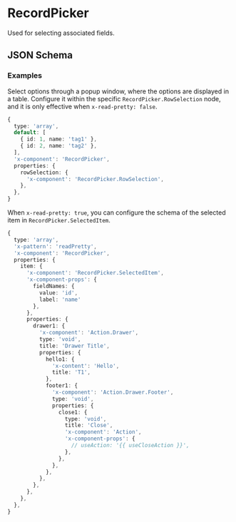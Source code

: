 # RecordPicker

Used for selecting associated fields.

## JSON Schema

### Examples

<code src="./demos/demo1.tsx"></code>

Select options through a popup window, where the options are displayed in a table. Configure it within the specific `RecordPicker.RowSelection` node, and it is only effective when `x-read-pretty: false`.

```ts
{
  type: 'array',
  default: [
    { id: 1, name: 'tag1' },
    { id: 2, name: 'tag2' },
  ],
  'x-component': 'RecordPicker',
  properties: {
    rowSelection: {
      'x-component': 'RecordPicker.RowSelection',
    },
  },
}
```

When `x-read-pretty: true`, you can configure the schema of the selected item in `RecordPicker.SelectedItem`.

```ts
{
  type: 'array',
  'x-pattern': 'readPretty',
  'x-component': 'RecordPicker',
  properties: {
    item: {
      'x-component': 'RecordPicker.SelectedItem',
      'x-component-props': {
        fieldNames: {
          value: 'id',
          label: 'name'
        },
      },
      properties: {
        drawer1: {
          'x-component': 'Action.Drawer',
          type: 'void',
          title: 'Drawer Title',
          properties: {
            hello1: {
              'x-content': 'Hello',
              title: 'T1',
            },
            footer1: {
              'x-component': 'Action.Drawer.Footer',
              type: 'void',
              properties: {
                close1: {
                  type: 'void',
                  title: 'Close',
                  'x-component': 'Action',
                  'x-component-props': {
                    // useAction: '{{ useCloseAction }}',
                  },
                },
              },
            },
          },
        },
      },
    },
  },
}
```
